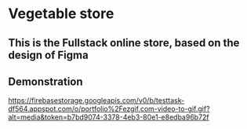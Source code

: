 # Vegetable store


## This is the Fullstack online store, based on the design of Figma


## Demonstration

https://firebasestorage.googleapis.com/v0/b/testtask-df564.appspot.com/o/portfolio%2Fezgif.com-video-to-gif.gif?alt=media&token=b7bd9074-3378-4eb3-80e1-e8edba96b72f

